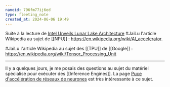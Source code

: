 ```yaml
---
nanoid: 796fm77ij6ed
type: fleeting_note
created_at: 2024-06-06 19:49
---
```

Suite à la lecture de [Intel Unveils Lunar Lake Architecture](https://news.ycombinator.com/item?id=40570356) #JaiLu l'article Wikipedia au sujet de [[NPU]] : <https://en.wikipedia.org/wiki/AI_accelerator>.

#JaiLu l'article Wikipedia au sujet des [[TPU]] de [[Google]] : https://en.wikipedia.org/wiki/Tensor_Processing_Unit

---

Il y a quelques jours, je me posais des questions au sujet du matériel spécialisé pour exécuter des [[Inference Engines]]. La page [Puce d'accélération de réseaux de neurones](https://fr.wikipedia.org/wiki/Puce_d%27acc%C3%A9l%C3%A9ration_de_r%C3%A9seaux_de_neurones) est très intéressante à ce sujet.
